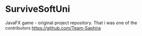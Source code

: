 # SurviveSoftUni

JavaFX game - original project repository. That i was one of the contributors https://github.com/Team-Saphira
